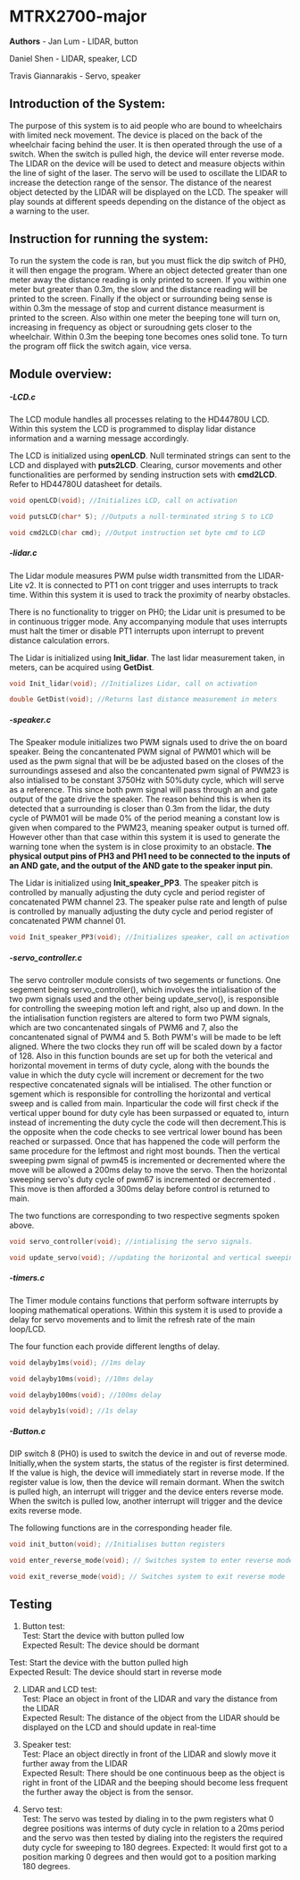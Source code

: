 # MTRX2700-major
**Authors** - 
Jan Lum - LIDAR, button

Daniel Shen - LIDAR, speaker, LCD

Travis Giannarakis - Servo, speaker

## Introduction of the System:
The purpose of this system is to aid people who are bound to wheelchairs with limited neck movement.
The device is placed on the back of the wheelchair facing behind the user. It is then operated
through the use of a switch. When the switch is pulled high, the device will enter reverse mode. 
The LIDAR on the device will be used to detect and measure objects within the line of sight of the 
laser. The servo will be used to oscillate the LIDAR to increase the detection range of the sensor.
The distance of the nearest object detected by the LIDAR will be displayed on the LCD. The speaker 
will play sounds at different speeds depending on the distance of the object as a warning to the user.

## Instruction for running the system:
To run the system the code is ran, but you must flick the dip switch of PH0, it will then engage the program. Where an object detected greater than one meter away the distance reading is only printed to screen. If you within one meter but greater than 0.3m, the slow and the distance reading will be printed to the screen. Finally if the object or surrounding being sense is within 0.3m the message of stop and current distance measurment is printed to the screen. Also within one meter the beeping tone will turn on, increasing in frequency as object or suroudning gets closer to the wheelchair. Within 0.3m the beeping tone becomes ones solid tone. To turn the program off flick the switch again, vice versa.

## Module overview:

##### -LCD.c

The LCD module handles all processes relating to the HD44780U LCD.
Within this system the LCD is programmed to display lidar distance information and a warning message accordingly.

The LCD is initialized using **openLCD**.
Null terminated strings can sent to the LCD and displayed with **puts2LCD**.
Clearing, cursor movements and other functionalities are performed by sending instruction sets with **cmd2LCD**. Refer to HD44780U datasheet for details.

```c
void openLCD(void); //Initializes LCD, call on activation

void putsLCD(char* S); //Outputs a null-terminated string S to LCD

void cmd2LCD(char cmd); //Output instruction set byte cmd to LCD
```

##### -lidar.c

The Lidar module measures PWM pulse width transmitted from the LIDAR-Lite v2. It is connected to PT1 on cont trigger and uses interrupts to track time. 
Within this system it is used to track the proximity of nearby obstacles.

There is no functionality to trigger on PH0; the Lidar unit is presumed to be in continuous trigger mode.
Any accompanying module that uses interrupts must halt the timer or disable PT1 interrupts upon interrupt to prevent distance calculation errors.

The Lidar is initialized using **Init_lidar**.
The last lidar measurement taken, in meters, can be acquired using **GetDist**.

```c
void Init_lidar(void); //Initializes Lidar, call on activation

double GetDist(void); //Returns last distance measurement in meters
```

##### -speaker.c

The Speaker module initializes two PWM signals used to drive the on board speaker. Being the concantenated PWM signal of PWM01 which will be used as the pwm signal that will be
be adjusted based on the closes of the surroundings assesed and also the concantenated pwm signal of PWM23 is also intialised to be constant 3750Hz with 50%duty cycle, which will serve as a reference. This since both pwm signal will pass through an and gate output of the gate drive the speaker. The reason behind this is when its detected that a surrounding is closer than 0.3m from the lidar, the duty cycle of PWM01 will be made 0% of the period meaning a constant low is given when compared to the PWM23, meaning speaker output is turned off. However other than that case within this system it is used to generate the warning tone when the system is in close proximity to an obstacle.
**The physical output pins of PH3 and PH1 need to be connected to the inputs of an AND gate, and the output of the AND gate to the speaker input pin.** 

The Lidar is initialized using **Init_speaker_PP3**.
The speaker pitch is controlled by manually adjusting the duty cycle and period register of concatenated PWM channel 23.
The speaker pulse rate and length of pulse is controlled by manually adjusting the duty cycle and period register of concatenated PWM channel 01.

```c
void Init_speaker_PP3(void); //Initializes speaker, call on activation
```

##### -servo_controller.c

The servo controller module consists of two segements or functions. One segement being servo_controller(), which involves the intialisation of the two pwm signals used and the other being update_servo(), is responsible for controlling the sweeping motion left and right, also up and down. In the the intialisation function registers are altered to form two PWM signals, which are two concantenated singals of PWM6 and 7, also the concantenated signal of PWM4 and 5. Both PWM's will be made to be left aligned. Where the two clocks they run off will be scaled down by a factor of 128. Also in this function bounds are set up for both the veterical and horizontal movement in terms of duty cycle, along with the bounds the value in which the duty cycle will increment or decrement for the two respective concatenated signals will be intialised. The other function or sgement which is responsible for controlling the horizontal and vertical sweep and is called from main. Inparticular the code  will first check if the vertical upper bound for duty cyle has been surpassed or equated to, inturn instead of incrementing the duty cycle the code will then decrement.This is the opposite when the code checks to see vertrical lower bound has been reached or surpassed. Once that has happened the code will perform the same procedure for the leftmost and right most bounds. Then the vertical sweeping pwm signal of pwm45 is incremented or decremented where the move will be allowed a 200ms delay to move the servo. Then the horizontal sweeping servo's duty cycle of pwm67 is incremented or decremented . This move is then afforded a 300ms delay before control is returned to main.

The two functions are corresponding to two respective segments spoken above.
```c
void servo_controller(void); //intialising the servo signals.

void update_servo(void); //updating the horizontal and vertical sweeping motion of the servos.

```

##### -timers.c

The Timer module contains functions that perform software interrupts by looping mathematical operations.
Within this system it is used to provide a delay for servo movements and to limit the refresh rate of the main loop/LCD.

The four function each provide different lengths of delay.
```c
void delayby1ms(void); //1ms delay

void delayby10ms(void); //10ms delay

void delayby100ms(void); //100ms delay

void delayby1s(void); //1s delay
```

##### -Button.c

DIP switch 8 (PH0) is used to switch the device in and out of reverse mode. Initially,when the system starts, 
the status of the register is first determined. If the value is high, the device will immediately start in 
reverse mode. If the register value is low, then the device will remain dormant. When the switch is pulled high, 
an interrupt will trigger and the device enters reverse mode. When the switch is pulled low, another interrupt 
will trigger and the device exits reverse mode. 

The following functions are in the corresponding header file. 

```c
void init_button(void); //Initialises button registers

void enter_reverse_mode(void); // Switches system to enter reverse mode

void exit_reverse_mode(void); // Switches system to exit reverse mode

```

## Testing
1) Button test:<br/>
Test: Start the device with button pulled low<br/>
Expected Result: The device should be dormant<br/>

Test: Start the device with the button pulled high<br/>
Expected Result: The device should start in reverse mode<br/>

2) LIDAR and LCD test:<br/>
Test: Place an object in front of the LIDAR and vary the distance from the LIDAR<br/>
Expected Result: The distance of the object from the LIDAR should be displayed on the LCD and should update in real-time<br/>

3) Speaker test:<br/>
Test: Place an object directly in front of the LIDAR and slowly move it further away from the LIDAR <br/>
Expected Result: There should be one continuous beep as the object is right in front of the LIDAR and the beeping should 
become less frequent the further away the object is from the sensor.

4) Servo test: <br/>
Test: The servo was tested by dialing in to the pwm registers what 0 degree positions was interms of duty cycle in relation to a 20ms period and the servo was then tested by dialing into the registers the required duty cycle for sweeping to 180 degrees.
Expected: It would first got to a position marking 0 degrees and then would got to a position marking 180 degrees.


